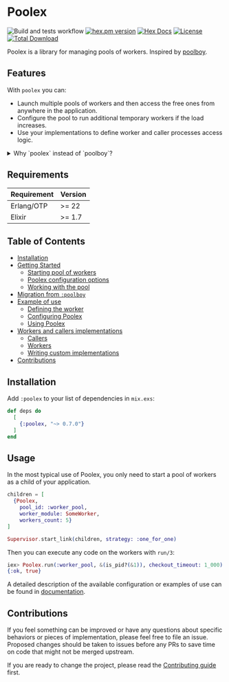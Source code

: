 # Poolex

![Build and tests workflow](https://github.com/general-CbIC/poolex/actions/workflows/ci-tests.yml/badge.svg)
[![hex.pm version](https://img.shields.io/hexpm/v/poolex.svg?style=flat)](https://hex.pm/packages/poolex)
[![Hex Docs](https://img.shields.io/badge/hex-docs-lightgreen.svg?style=flat)](https://hexdocs.pm/poolex/)
[![License](https://img.shields.io/hexpm/l/poolex.svg?style=flat)](https://github.com/general-CbIC/poolex/blob/main/LICENSE)
[![Total Download](https://img.shields.io/hexpm/dt/poolex.svg?style=flat)](https://hex.pm/packages/poolex)

Poolex is a library for managing pools of workers. Inspired by [poolboy](https://github.com/devinus/poolboy).

## Features

With `poolex` you can:

- Launch multiple pools of workers and then access the free ones from anywhere in the application.
- Configure the pool to run additional temporary workers if the load increases.
- Use your implementations to define worker and caller processes access logic.

<details>
  <summary>Why `poolex` instead of `poolboy`?</summary>
  
- `poolex` is written in Elixir. This library is much more convenient to use in Elixir projects.
- `poolboy` is a great library, but not actively maintained :crying_cat_face:![Last poolboy commit](https://img.shields.io/github/last-commit/devinus/poolboy?style=flat)
  
</details>

## Requirements

| Requirement | Version |
|-------------|---------|
| Erlang/OTP  | >= 22   |
| Elixir      | >= 1.7  |

## Table of Contents

- [Installation](#installation)
- [Getting Started](https://hexdocs.pm/poolex/getting-started.html)
  - [Starting pool of workers](https://hexdocs.pm/poolex/getting-started.html#starting-pool-of-workers)
  - [Poolex configuration options](https://hexdocs.pm/poolex/getting-started.html#starting-pool-of-workers)
  - [Working with the pool](https://hexdocs.pm/poolex/getting-started.html#working-with-the-pool)
- [Migration from `:poolboy`](https://hexdocs.pm/poolex/migration-from-poolboy.html)
- [Example of use](https://hexdocs.pm/poolex/example-of-use.html)
  - [Defining the worker](https://hexdocs.pm/poolex/example-of-use.html#defining-the-worker)
  - [Configuring Poolex](https://hexdocs.pm/poolex/example-of-use.html#configuring-poolex)
  - [Using Poolex](https://hexdocs.pm/poolex/example-of-use.html#using-poolex)
- [Workers and callers implementations](https://hexdocs.pm/poolex/workers-and-callers-implementations.html)
  - [Callers](https://hexdocs.pm/poolex/workers-and-callers-implementations.html#callers)
  - [Workers](https://hexdocs.pm/poolex/workers-and-callers-implementations.html#workers)
  - [Writing custom implementations](https://hexdocs.pm/poolex/workers-and-callers-implementations.html#writing-custom-implementations)
- [Contributions](#contributions)

## Installation

Add `:poolex` to your list of dependencies in `mix.exs`:

```elixir
def deps do
  [
    {:poolex, "~> 0.7.0"}
  ]
end
```

## Usage

In the most typical use of Poolex, you only need to start a pool of workers as a child of your application.

```elixir
children = [
  {Poolex, 
    pool_id: :worker_pool,
    worker_module: SomeWorker,
    workers_count: 5}
]

Supervisor.start_link(children, strategy: :one_for_one)
```

Then you can execute any code on the workers with `run/3`:

```elixir
iex> Poolex.run(:worker_pool, &(is_pid?(&1)), checkout_timeout: 1_000)
{:ok, true}
```

A detailed description of the available configuration or examples of use can be found in [documentation](https://hexdocs.pm/poolex/getting-started.html).

## Contributions

If you feel something can be improved or have any questions about specific behaviors or pieces of implementation, please feel free to file an issue. Proposed changes should be taken to issues before any PRs to save time on code that might not be merged upstream.

If you are ready to change the project, please read the [Contributing guide](docs/CONTRIBUTING.md) first.

